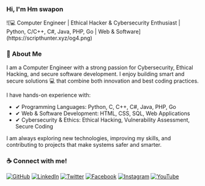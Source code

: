 <h3> Hi, I'm Hm swapon</h3>
![💻 Computer Engineer | Ethical Hacker & Cybersecurity Enthusiast | Python, C/C++, C#, Java, PHP, Go | Web & Software](https://scripthunter.xyz/og4.png)

<h3> 🚀 About Me</h3>
I am a Computer Engineer with a strong passion for Cybersecurity, Ethical Hacking, and secure software development. I enjoy building smart and secure solutions 💻 that combine both innovation and best coding practices.

I have hands-on experience with:
- ✔ Programming Languages: Python, C, C++, C#, Java, PHP, Go
- ✔ Web & Software Development: HTML, CSS, SQL, Web Applications
- ✔ Cybersecurity & Ethics: Ethical Hacking, Vulnerability Assessment, Secure Coding

I am always exploring new technologies, improving my skills, and contributing to projects that make systems safer and smarter.


<h3> ☕ Connect with me!</h3>

[![GitHub](https://img.shields.io/badge/GitHub-%23181717?style=for-the-badge&logo=github&logoColor=white)](https://github.com/hmswapon)
[![LinkedIn](https://img.shields.io/badge/LinkedIn-%230A66C2?style=for-the-badge&logo=linkedin&logoColor=white)](https://linkedin.com/in/hmswapon/)
[![Twitter](https://img.shields.io/badge/Twitter-%231DA1F2?style=for-the-badge&logo=twitter&logoColor=white)](https://twitter.com/hmswapon)
[![Facebook](https://img.shields.io/badge/Facebook-%231877F2?style=for-the-badge&logo=facebook&logoColor=white)](https://facebook.com/hmswapon.cse)
[![Instagram](https://img.shields.io/badge/Instagram-%23E4405F?style=for-the-badge&logo=instagram&logoColor=white)](https://instagram.com/hmswapon.cse)
[![YouTube](https://img.shields.io/badge/YouTube-%23FF0000?style=for-the-badge&logo=youtube&logoColor=white)](https://youtube.com/@hmswapon)






